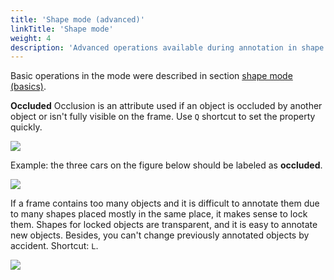 ```yaml
---
title: 'Shape mode (advanced)'
linkTitle: 'Shape mode'
weight: 4
description: 'Advanced operations available during annotation in shape mode.'
---
```


Basic operations in the mode were described in section [shape mode (basics)](/docs/manual/basics/shape-mode-basics/).

**Occluded**
Occlusion is an attribute used if an object is occluded by another object or
isn't fully visible on the frame. Use `Q` shortcut to set the property
quickly.

![](/images/image065.jpg)

Example: the three cars on the figure below should be labeled as **occluded**.

![](/images/image054_mapillary_vistas.jpg)

If a frame contains too many objects and it is difficult to annotate them
due to many shapes placed mostly in the same place, it makes sense
to lock them. Shapes for locked objects are transparent, and it is easy to
annotate new objects. Besides, you can't change previously annotated objects
by accident. Shortcut: `L`.

![](/images/image066.jpg)
